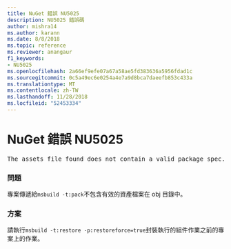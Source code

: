 ```yaml
---
title: NuGet 錯誤 NU5025
description: NU5025 錯誤碼
author: mishra14
ms.author: karann
ms.date: 8/8/2018
ms.topic: reference
ms.reviewer: anangaur
f1_keywords:
- NU5025
ms.openlocfilehash: 2a66ef9efe07a67a58ae5fd383636a5956fdad1c
ms.sourcegitcommit: 0c5a49ec6e0254a4e7a9d8bca7daeefb853c433a
ms.translationtype: MT
ms.contentlocale: zh-TW
ms.lasthandoff: 11/28/2018
ms.locfileid: "52453334"
---
```

# <a name="nuget-error-nu5025"></a>NuGet 錯誤 NU5025
<pre>The assets file found does not contain a valid package spec. Try restoring the project again. The location of the assets file is F:\project\obj\project.assets.json.</pre>

### <a name="issue"></a>問題

專案傳遞給`msbuild -t:pack`不包含有效的資產檔案在 obj 目錄中。


### <a name="solution"></a>方案

請執行`msbuild -t:restore -p:restoreforce=true`封裝執行的組件作業之前的專案上的作業。

